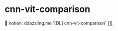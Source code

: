 # cnn-vit-comparison

🔗 notion: ddazzling.me '\[DL\] cnn-vit-comparison' [(1)]

[(1)]: https://www.notion.so/ddazzling/GIT-cnn-vit-comparison-243bb540e5fe80c3ab77d4f3b515bebb?source=copy_link "notion"
